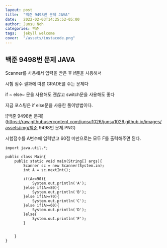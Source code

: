 ```yaml
---
layout: post
title:  "백준 9498번 문제 JAVA"
date:   2022-02-03T14:25:52-05:00
author: Junsu Noh
categories: 백준
tags:	jekyll welcome
cover:  "/assets/instacode.png" 
---
```


## 백준 9498번 문제 JAVA



Scanner를 사용해서 입력을 받은 후 if문을 사용해서 

시험 점수 결과에 따른 GRADE를 주는 문제다 

if ~ else~ 문을 사용해도 괜찮고 switch문을 사용해도 좋다

지금 포스팅은 if else문을 사용한 풀이방법이다.

![백준 9498번 문제](https://raw.githubusercontent.com/junsu1026/junsu1026.github.io/images/assets/img/백준 9498번 문제.PNG)



시험점수를 A변수에 입력받고 60점 미만으로는 모두 F를 출력해주면 된다.

```
import java.util.*;

public class Main{
    public static void main(String[] args){
        Scanner sc = new Scanner(System.in);
        int A = sc.nextInt();
        
        if(A>=90){
            System.out.println('A');
        }else if(A>=80){
            System.out.println('B');
        }else if(A>=70){
            System.out.println('C');
        }else if(A>=60){
            System.out.println('D');
        }else{
            System.out.println('F');
        }
           
        
    }
}
```

